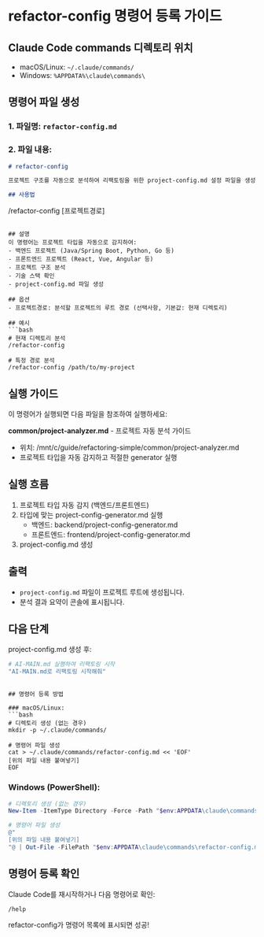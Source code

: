 # refactor-config 명령어 등록 가이드

## Claude Code commands 디렉토리 위치
- macOS/Linux: `~/.claude/commands/`
- Windows: `%APPDATA%\claude\commands\`

## 명령어 파일 생성

### 1. 파일명: `refactor-config.md`

### 2. 파일 내용:

```markdown
# refactor-config

프로젝트 구조를 자동으로 분석하여 리팩토링을 위한 project-config.md 설정 파일을 생성합니다.

## 사용법
```
/refactor-config [프로젝트경로]
```

## 설명
이 명령어는 프로젝트 타입을 자동으로 감지하여:
- 백엔드 프로젝트 (Java/Spring Boot, Python, Go 등)
- 프론트엔드 프로젝트 (React, Vue, Angular 등)
- 프로젝트 구조 분석
- 기술 스택 확인
- project-config.md 파일 생성

## 옵션
- 프로젝트경로: 분석할 프로젝트의 루트 경로 (선택사항, 기본값: 현재 디렉토리)

## 예시
```bash
# 현재 디렉토리 분석
/refactor-config

# 특정 경로 분석
/refactor-config /path/to/my-project
```

## 실행 가이드
이 명령어가 실행되면 다음 파일을 참조하여 실행하세요:

**common/project-analyzer.md** - 프로젝트 자동 분석 가이드
- 위치: /mnt/c/guide/refactoring-simple/common/project-analyzer.md
- 프로젝트 타입을 자동 감지하고 적절한 generator 실행

## 실행 흐름
1. 프로젝트 타입 자동 감지 (백엔드/프론트엔드)
2. 타입에 맞는 project-config-generator.md 실행
   - 백엔드: backend/project-config-generator.md
   - 프론트엔드: frontend/project-config-generator.md
3. project-config.md 생성

## 출력
- `project-config.md` 파일이 프로젝트 루트에 생성됩니다.
- 분석 결과 요약이 콘솔에 표시됩니다.

## 다음 단계
project-config.md 생성 후:
```bash
# AI-MAIN.md 실행하여 리팩토링 시작
"AI-MAIN.md로 리팩토링 시작해줘"
```
```

## 명령어 등록 방법

### macOS/Linux:
```bash
# 디렉토리 생성 (없는 경우)
mkdir -p ~/.claude/commands/

# 명령어 파일 생성
cat > ~/.claude/commands/refactor-config.md << 'EOF'
[위의 파일 내용 붙여넣기]
EOF
```

### Windows (PowerShell):
```powershell
# 디렉토리 생성 (없는 경우)
New-Item -ItemType Directory -Force -Path "$env:APPDATA\claude\commands"

# 명령어 파일 생성
@"
[위의 파일 내용 붙여넣기]
"@ | Out-File -FilePath "$env:APPDATA\claude\commands\refactor-config.md" -Encoding UTF8
```

## 명령어 등록 확인
Claude Code를 재시작하거나 다음 명령어로 확인:
```
/help
```

refactor-config가 명령어 목록에 표시되면 성공!